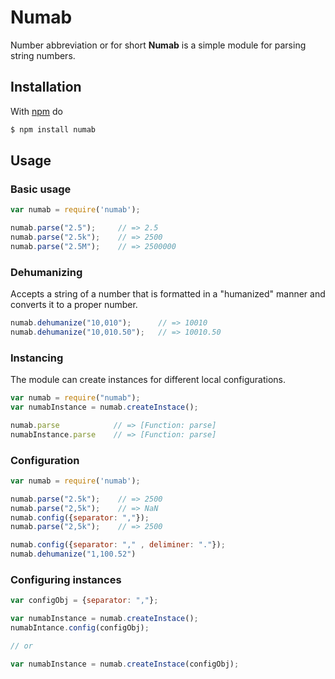 # Numab
Number abbreviation or for short **Numab** is a simple module for parsing string numbers.


## Installation

With [npm](https://npmjs.org) do

```bash
$ npm install numab
```


## Usage

### Basic usage
```js
var numab = require('numab');

numab.parse("2.5");     // => 2.5
numab.parse("2.5k");    // => 2500
numab.parse("2.5M");    // => 2500000
```

### Dehumanizing
Accepts a string of a number that is formatted in a "humanized" manner and converts it to a proper number.
```js
numab.dehumanize("10,010");      // => 10010
numab.dehumanize("10,010.50");   // => 10010.50
```

### Instancing
The module can create instances for different local configurations.

```js
var numab = require("numab");
var numabInstance = numab.createInstace();

numab.parse            // => [Function: parse]
numabInstance.parse    // => [Function: parse]
```

### Configuration

```js
var numab = require('numab');

numab.parse("2.5k");    // => 2500
numab.parse("2,5k");    // => NaN
numab.config({separator: ","});
numab.parse("2,5k");    // => 2500

numab.config({separator: "," , deliminer: "."});
numab.dehumanize("1,100.52")
```
### Configuring instances
```js
var configObj = {separator: ","};

var numabInstance = numab.createInstace();
numabIntance.config(configObj);

// or

var numabInstance = numab.createInstace(configObj);

```